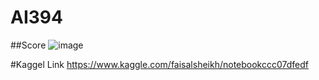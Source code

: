 # AI394
##Score
![image](https://user-images.githubusercontent.com/48764043/115124581-66b9b480-9fdc-11eb-8fc5-24c3b3a5f777.png)


#Kaggel Link
https://www.kaggle.com/faisalsheikh/notebookccc07dfedf
